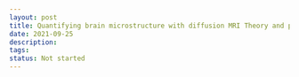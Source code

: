 ```yaml
---
layout: post
title: Quantifying brain microstructure with diffusion MRI Theory and parameter estimation
date: 2021-09-25
description: 
tags: 
status: Not started
---
```

